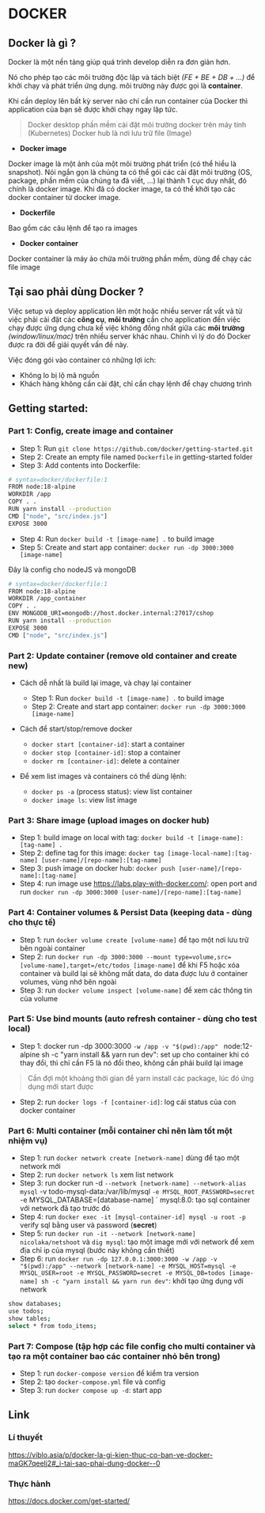 # DOCKER

## Docker là gì ?

Docker là một nền tảng giúp quá trình develop diễn ra đơn giản hơn.

Nó cho phép tạo các môi trường độc lập và tách biệt _(FE + BE + DB + ...)_ để khởi chạy và phát triển ứng dụng. môi trường này được gọi là **container**.

Khi cần deploy lên bất kỳ server nào chỉ cần run container của Docker thì application của bạn sẽ được khởi chạy ngay lập tức.

> Docker desktop phần mềm cài đặt môi trường docker trên máy tính (Kubernetes)
> Docker hub là nơi lưu trữ file (Image)

-   **Docker image**

Docker image là một ảnh của một môi trường phát triển (có thể hiểu là snapshot). Nói ngắn gọn là chúng ta có thể gói các cài đặt môi trường (OS, package, phần mềm của chúng ta đã viết, …) lại thành 1 cục duy nhất, đó chính là docker image. Khi đã có docker image, ta có thể khởi tạo các docker container từ docker image.

-   **Dockerfile**

Bao gồm các câu lệnh để tạo ra images

-   **Docker container**

Docker container là máy ảo chứa môi trường phần mềm, dùng để chạy các file image

## Tại sao phải dùng Docker ?

Việc setup và deploy application lên một hoặc nhiều server rất vất vả từ việc phải cài đặt các **công cụ**, **môi trường** cần cho application đến việc chạy được ứng dụng chưa kể việc không đồng nhất giữa các **môi trường** _(window/linux/mac)_ trên nhiều server khác nhau. Chính vì lý do đó Docker được ra đời để giải quyết vấn đề này.

Việc đóng gói vào container có những lợi ích:

-   Không lo bị lộ mã nguồn
-   Khách hàng không cần cài đặt, chỉ cần chạy lệnh để chạy chương trình

## Getting started:

### Part 1: Config, create image and container

-   Step 1: Run `git clone https://github.com/docker/getting-started.git`
-   Step 2: Create an empty file named `Dockerfile` in getting-started folder
-   Step 3: Add contents into Dockerfile:

```bash
# syntax=docker/dockerfile:1
FROM node:18-alpine
WORKDIR /app
COPY . .
RUN yarn install --production
CMD ["node", "src/index.js"]
EXPOSE 3000
```

-   Step 4: Run `docker build -t [image-name] .` to build image
-   Step 5: Create and start app container: `docker run -dp 3000:3000 [image-name]`

Đây là config cho nodeJS và mongoDB

```bash
# syntax=docker/dockerfile:1
FROM node:18-alpine
WORKDIR /app_container
COPY . .
ENV MONGODB_URI=mongodb://host.docker.internal:27017/cshop
RUN yarn install --production
EXPOSE 3000
CMD ["node", "src/index.js"]
```

### Part 2: Update container (remove old container and create new)

-   Cách dễ nhất là build lại image, và chạy lại container

    -   Step 1: Run `docker build -t [image-name] .` to build image
    -   Step 2: Create and start app container: `docker run -dp 3000:3000 [image-name]`

-   Cách để start/stop/remove docker

    -   `docker start [container-id]`: start a container
    -   `docker stop [container-id]`: stop a container
    -   `docker rm [container-id]`: delete a container

-   Để xem list images và containers có thể dùng lệnh:
    -   `docker ps -a` (process status): view list container
    -   `docker image ls`: view list image

### Part 3: Share image (upload images on docker hub)

-   Step 1: build image on local with tag: `docker build -t [image-name]:[tag-name] .`
-   Step 2: define tag for this image: `docker tag [image-local-name]:[tag-name] [user-name]/[repo-name]:[tag-name]`
-   Step 3: push image on docker hub: `docker push [user-name]/[repo-name]:[tag-name]`
-   Step 4: run image use https://labs.play-with-docker.com/: open port and run `docker run -dp 3000:3000 [user-name]/[repo-name]:[tag-name]`

### Part 4: Container volumes & Persist Data (keeping data - dùng cho thực tế)

-   Step 1: run `docker volume create [volume-name]` để tạo một nơi lưu trữ bên ngoài container
-   Step 2: run `docker run -dp 3000:3000 --mount type=volume,src=[volume-name],target=/etc/todos [image-name]` để khi F5 hoặc xóa container và build lại sẽ không mất data, do data được lưu ở container volumes, vùng nhớ bên ngoài
- Step 3: run `docker volume inspect [volume-name]` để xem các thông tin của volume

### Part 5: Use bind mounts (auto refresh container - dùng cho test local)

-   Step 1: docker run -dp 3000:3000 `-w /app -v "$(pwd):/app" ` node:12-alpine sh -c "yarn install && yarn run dev": set up cho container khi có thay đổi, thì chỉ cần F5 là nó đổi theo, không cần phải build lại image

> Cần đợi một khoảng thời gian để yarn install các package, lúc đó ứng dụng mới start được

-   Step 2: run `docker logs -f [container-id]`: log cái status của con docker container

### Part 6: Multi container (mỗi container chỉ nên làm tốt một nhiệm vụ)

- Step 1: run `docker network create [network-name]` dùng để tạo một network mới
- Step 2: run `docker network ls` xem list network
- Step 3: run  docker run -d ` --network [network-name] --network-alias mysql ` -v todo-mysql-data:/var/lib/mysql ` -e MYSQL_ROOT_PASSWORD=secret ` -e MYSQL_DATABASE=[database-name] ` mysql:8.0: tạo sql container với network đã tạo trước đó
- Step 4: run `docker exec -it [mysql-container-id] mysql -u root -p` verify sql bằng user và password (**secret**)
- Step 5: run `docker run -it --network [network-name] nicolaka/netshoot` và `dig mysql`: tạo một image mới với network để xem địa chỉ ip của mysql (bước này không cần thiết)
- Step 6: run `docker run -dp 127.0.0.1:3000:3000 -w /app -v "$(pwd):/app" --network [network-name] -e MYSQL_HOST=mysql -e MYSQL_USER=root -e MYSQL_PASSWORD=secret -e MYSQL_DB=todos [image-name] sh -c "yarn install && yarn run dev"`: khởi tạo ứng dụng với network

```bash
show databases;
use todos;
show tables;
select * from todo_items;
```

### Part 7: Compose (tập hợp các file config cho multi container và tạo ra một container bao các container nhỏ bên trong)

- Step 1: run `docker-compose version` để kiểm tra version
- Step 2: tạo `docker-compose.yml` file và config
- Step 3: run `docker compose up -d`: start app

## Link

### Lí thuyết

<https://viblo.asia/p/docker-la-gi-kien-thuc-co-ban-ve-docker-maGK7qeelj2#_i-tai-sao-phai-dung-docker--0>

### Thực hành

<https://docs.docker.com/get-started/>

